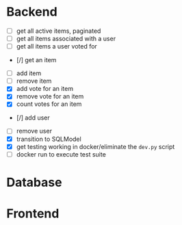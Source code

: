 
# Backend
- [ ] get all active items, paginated
- [ ] get all items associated with a user
- [ ] get all items a user voted for
- [/] get an item
- [ ] add item
- [ ] remove item 
- [X] add vote for an item
- [X] remove vote for an item
- [X] count votes for an item
- [/] add user
- [ ] remove user
- [X] transition to SQLModel
- [X] get testing working in docker/eliminate the `dev.py` script
- [ ] docker run to execute test suite

# Database

# Frontend